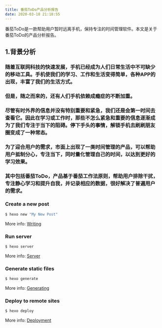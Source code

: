 ```yaml
---
title: 番茄ToDo产品分析报告
date: 2020-03-18 21:18:55
---
```

番茄ToDo是一款帮助用户暂时远离手机，保持专注的时间管理软件。本文是关于番茄ToDo的产品分析报告。

## 1.背景分析
### 随着互联网科技的快速发展，手机已经成为人们日常生活中不可缺少的移动工具。手机使我们的学习、工作和生活变得简单，各种APP的出现，丰富了我们的生活方式。
### 但是，随之而来的，还有人们手机依赖成瘾症的不断加重。
### 尽管有时外界的信息并没有特别重要和紧急，我们还是会第一时间去查看它。因此在学习或工作时，那些不怎么紧急和重要的信息逐渐成为了我们专注于当下的阻碍。停下手头的事情，解锁手机去刷刷朋友圈变成了一种常态。
### 为了迎合用户的需求，市面上出现了一类时间管理的产品，可以帮助用户抵制分心，专注当下，同时量化管理自己的时间，以达到更好的学习效果。
### 其中包括番茄ToDo，产品基于番茄工作法原则，帮助用户排除干扰，专注静心学习和提升自我，并记录相应的数据，很好解决了普遍用户的需求。















### Create a new post

``` bash
$ hexo new "My New Post"
```

More info: [Writing](https://hexo.io/docs/writing.html)

### Run server

``` bash
$ hexo server
```

More info: [Server](https://hexo.io/docs/server.html)

### Generate static files

``` bash
$ hexo generate
```

More info: [Generating](https://hexo.io/docs/generating.html)

### Deploy to remote sites

``` bash
$ hexo deploy
```

More info: [Deployment](https://hexo.io/docs/one-command-deployment.html)
